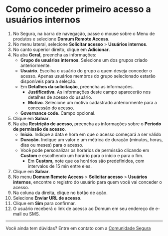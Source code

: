 # Como conceder primeiro acesso a usuários internos

1. No Segura, na barra de navegação, passe o mouse sobre o Menu de produtos e selecione **Domum Remote Access**.
2. No menu lateral, selecione **Solicitar acesso** > **Usuários internos**.
3. No canto superior direito, clique em **Adicionar**.
4. Na aba **Geral**, preencha as informações:
   * **Grupo de usuários internos**. Selecione um dos grupos criado anteriormente.  
   * **Usuário**. Escolha o usuário do grupo a quem deseja conceder o acesso. Apenas usuários membros do grupo selecionado estarão disponíveis para a seleção.  
   * Em **Detalhes da solicitação**, preencha as informações.  
     * **Justificativa**. As informações deste campo aparecerão nos detalhes de acesso do usuário.  
     * **Motivo**. Selecione um motivo cadastrado anteriormente para a concessão do acesso.  
   * **Governance code**. Campo opcional.  
5. Clique em **Salvar**.  
6. Na aba **Restrição de acesso**, preencha as informações sobre o **Período de permissão de acesso**.  
   * **Início**. Indique a data e hora em que o acesso começará a ser válido  
   * **Duração.** Indique um valor e um métrica de duração (minutos, horas, dias ou meses) para o acesso.  
   * Você pode personalizar os horários de permissão clicando em **Custom** e escolhendo um horário para o início e para o fim.  
     * Em **Custom**, note que os horários são predefinidos, com intervalos de 15 min entre eles.  
7. Clique em **Salvar**.  
8. No menu **Domum Remote Access** > **Solicitar acesso** > **Usuários internos**, encontre o registro do usuário para quem você vai conceder o acesso.  
9. Na coluna da direita, clique no botão de ação.  
10. Selecione **Enviar URL de acesso**.  
11. Clique em **Sim** para confirmar.  
12. O usuário receberá o link de acesso ao Domum em seu endereço de e-mail ou SMS.

---
Você ainda tem dúvidas? Entre em contato com a [Comunidade Segura](https://community.Segura.io/)